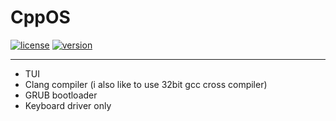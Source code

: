 # CppOS

[![license](https://img.shields.io/github/license/SerjeiMikailov/cppos?logo=gnu)](https://github.com/SerjeiMikailov/cppos/blob/main/LICENSE)
[![version](https://img.shields.io/github/v/release/SerjeiMikailov/cppos?sort=semver&logo=github)](https://github.com/SerjeiMikailov/cppos/releases/tag/cppos1.1)

---

- TUI
- Clang compiler (i also like to use 32bit gcc cross compiler)
- GRUB bootloader
- Keyboard driver only
